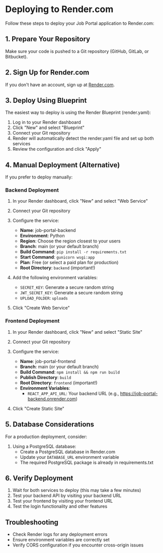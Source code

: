 # Deploying to Render.com

Follow these steps to deploy your Job Portal application to Render.com:

## 1. Prepare Your Repository

Make sure your code is pushed to a Git repository (GitHub, GitLab, or Bitbucket).

## 2. Sign Up for Render.com

If you don't have an account, sign up at [Render.com](https://render.com/).

## 3. Deploy Using Blueprint

The easiest way to deploy is using the Render Blueprint (render.yaml):

1. Log in to your Render dashboard
2. Click "New" and select "Blueprint"
3. Connect your Git repository
4. Render will automatically detect the render.yaml file and set up both services
5. Review the configuration and click "Apply"

## 4. Manual Deployment (Alternative)

If you prefer to deploy manually:

### Backend Deployment

1. In your Render dashboard, click "New" and select "Web Service"
2. Connect your Git repository
3. Configure the service:
   - **Name**: job-portal-backend
   - **Environment**: Python
   - **Region**: Choose the region closest to your users
   - **Branch**: main (or your default branch)
   - **Build Command**: `pip install -r requirements.txt`
   - **Start Command**: `gunicorn wsgi:app`
   - **Plan**: Free (or select a paid plan for production)
   - **Root Directory**: `backend` (important!)

4. Add the following environment variables:
   - `SECRET_KEY`: Generate a secure random string
   - `JWT_SECRET_KEY`: Generate a secure random string
   - `UPLOAD_FOLDER`: `uploads`

5. Click "Create Web Service"

### Frontend Deployment

1. In your Render dashboard, click "New" and select "Static Site"
2. Connect your Git repository
3. Configure the service:
   - **Name**: job-portal-frontend
   - **Branch**: main (or your default branch)
   - **Build Command**: `npm install && npm run build`
   - **Publish Directory**: `build`
   - **Root Directory**: `frontend` (important!)
   - **Environment Variables**:
     - `REACT_APP_API_URL`: Your backend URL (e.g., https://job-portal-backend.onrender.com)

4. Click "Create Static Site"

## 5. Database Considerations

For a production deployment, consider:

1. Using a PostgreSQL database:
   - Create a PostgreSQL database in Render.com
   - Update your `DATABASE_URL` environment variable
   - The required PostgreSQL package is already in requirements.txt

## 6. Verify Deployment

1. Wait for both services to deploy (this may take a few minutes)
2. Test your backend API by visiting your backend URL
3. Test your frontend by visiting your frontend URL
4. Test the login functionality and other features

## Troubleshooting

- Check Render logs for any deployment errors
- Ensure environment variables are correctly set
- Verify CORS configuration if you encounter cross-origin issues